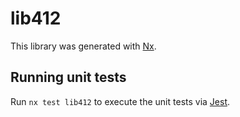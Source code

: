 # lib412

This library was generated with [Nx](https://nx.dev).


## Running unit tests

Run `nx test lib412` to execute the unit tests via [Jest](https://jestjs.io).



